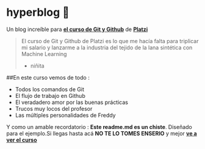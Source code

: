 # hyperblog 🤎
Un blog increíble para [**el curso de Git y Github**](http://https://platzi.com/cursos/git-github/ "el curso de Git y Github") de [**Platzi**](http://https://platzi.com/ "Platzi")
>El curso de Git y Github de Platzi es lo que me hacía falta para triplicar mi salario y lanzarme a la industria del tejido de la lana sintética con Machine  Learning
>- niñita

##En este curso vemos de todo :
* Todos los comandos de Git 
* El flujo de trabajo en Github
* El veradadero amor por las buenas prácticas
* Trucos muy locos del profesor
* Las múltiples personalidades de Freddy

Y como un amable recordatorio : **Este readme.md es un chiste**. Diseñado
para el ejemplo.Si llegas hasta acá  **NO TE LO TOMES ENSERIO** y mejor [**ve a ver el curso**](http://https://platzi.com/cursos/git-github/ "ve a ver el curso")


